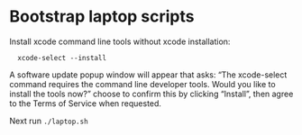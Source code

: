 Bootstrap laptop scripts
========================

Install xcode command line tools without xcode installation:

```
  xcode-select --install
```

A software update popup window will appear that asks: “The xcode-select command requires the command line developer tools. Would you like to install the tools now?” choose to confirm this by clicking “Install”, then agree to the Terms of Service when requested.

Next run ```./laptop.sh```
